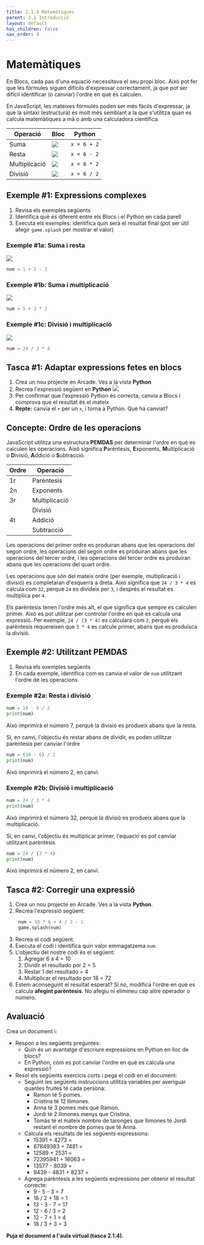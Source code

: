 ```yaml
---
title: 2.1.4 Matemàtiques
parent: 2.1 Introducció
layout: default
has_children: false
nav_order: 4
---
```


# Matemàtiques

En Blocs, cada pas d'una equació necessitava el seu propi bloc. Això pot fer que les fórmules siguen difícils d'expressar correctament, ja que pot ser difícil identificar (o canviar) l'ordre en què es calculen.

En JavaScript, les mateixes fórmules poden ser més fàcils d'expressar, ja que la sintaxi (estructura) és molt més semblant a la que s'utilitza quan es calcula matemàtiques a mà o amb una calculadora científica.

| Operació      | Bloc                           | Python      |
| ------------- | ------------------------------ | ----------- |
| Suma          | ![](../../images/6mes2.png)    | `x = 6 + 2` |
| Resta         | ![](../../images/6menos2.png)  | `x = 6 - 2` |
| Multiplicació | ![](../../images/6per2.png)    | `x = 6 * 2` |
| Divisió       | ![](../../images/6partit2.png) | `x = 6 / 2` |

## Exemple #1: Expressions complexes

1. Revisa els exemples següents
2. Identifica què és diferent entre els Blocs i el Python en cada parell
3. Executa els exemples: identifica quin serà el resultat final (pot ser útil afegir `game.splash` per mostrar el valor)

### Exemple #1a: Suma i resta

![](../../images/exp_1a.png)

```python
num = 1 + 2 - 3
```

### Exemple #1b: Suma i multiplicació

![](../../images/exp_1b.png)

```python
num = 5 + 3 * 2
```

### Exemple #1c: Divisió i multiplicació

![](../../images/exp_1c.png)

```python
num = 24 / 3 * 4
```

## Tasca #1: Adaptar expressions fetes en blocs

1. Crea un nou projecte en Arcade. Ves a la vista **Python**
2. Recrea l'expressió següent en **Python**
   ![](../../images/exp_task_1.png)
3. Per confirmar que l'expressió Python és correcta, canvia a Blocs i comprova que el resultat és el mateix
4. **Repte:** canvia el `+` per un `×`, i torna a Python. Què ha canviat?

## Concepte: Ordre de les operacions

JavaScript utilitza una estructura **PEMDAS** per determinar l'ordre en què es calculen les operacions. Això significa **P**arèntesis, **E**xponents, **M**ultiplicació o **D**ivisió, **A**ddició o **S**ubtracció.

| Ordre | Operació      |
| ----- | ------------- |
| 1r    | Parèntesis    |
| 2n    | Exponents     |
| 3r    | Multiplicació |
|       | Divisió       |
| 4t    | Addició       |
|       | Subtracció    |

Les operacions del primer ordre es produiran abans que les operacions del segon ordre, les operacions del segon ordre es produiran abans que les operacions del tercer ordre, i les operacions del tercer ordre es produiran abans que les operacions del quart ordre.

Les operacions que són del mateix ordre (per exemple, multiplicació i divisió) es completaran d'esquerra a dreta. Això significa que `24 / 3 * 4` es calcula com `32`, perquè `24` es divideix per `3`, i després el resultat es multiplica per `4`.

Els parèntesis tenen l'ordre més alt, el que significa que sempre es calculen primer. Això es pot utilitzar per controlar l'ordre en què es calcula una expressió. Per exemple, `24 / (3 * 4)` es calcularà com `2`, perquè els parèntesis requereixen que `3 * 4` es calcule primer, abans que es produïsca la divisió.

## Exemple #2: Utilitzant PEMDAS

1. Revisa els exemples següents
2. En cada exemple, identifica com es canvia el valor de `num` utilitzant l'ordre de les operacions

### Exemple #2a: Resta i divisió

```python
num = 10 - 6 / 2
print(num)
```

Això imprimirà el número 7, perquè la divisió es produeix abans que la resta.

Si, en canvi, l'objectiu és restar abans de dividir, es poden utilitzar parèntesis per canviar l'ordre

```python
num = (10 - 6) / 2
print(num)
```

Això imprimirà el número 2, en canvi.

### Exemple #2b: Divisió i multiplicació

```python
num = 24 / 3 * 4
print(num)
```

Això imprimirà el número 32, perquè la divisió es produeix abans que la multiplicació.

Si, en canvi, l'objectiu és multiplicar primer, l'equació es pot canviar utilitzant parèntesis

```python
num = 24 / (3 * 4)
print(num)
```

Això imprimirà el número 2, en canvi.

## Tasca #2: Corregir una expressió

1. Crea un nou projecte en Arcade. Ves a la vista **Python**.
2. Recrea l'expressió següent:
   ```python
    num = 18 * 6 + 4 / 2 - 1
    game.splash(num)
   ```
3. Recrea el codi següent.
4. Executa el codi i identifica quin valor emmagatzema `num`.
5. L'objectiu del nostre codi és el següent:
   1. Agregar 6 a 4 = 10
   2. Dividir el resultado por 2 = 5
   3. Restar 1 del resultado = 4
   4. Multiplicar el resultado por 18 = 72
6. Estem aconseguint el resultat esperat? Si no, modifica l'ordre en què es calcula **afegint parèntesis**. No afegiu ni elimineu cap altre operador o número.

## Avaluació

Crea un document i:

- Respon a les següents preguntes:
  - Quin és un avantatge d'escriure expressions en Python en lloc de blocs?
  - En Python, com es pot canviar l'ordre en què es calcula una expressió?
- Resol els següents exercicis curts i pega el codi en el document:
  - Seguint les següents instruccions utilitza variables per averiguar quantes fruites té cada persona:
    - Ramon té 5 pomes.
    - Cristina té 12 llimones.
    - Anna té 3 pomes més que Ramon.
    - Jordi té 2 llimones menys que Cristina.
    - Tomàs té el mateix nombre de taronges que llimones té Jordi restant el nombre de pomes que té Anna.
  - Calcula els resultats de les següents expressions:
    - 15391 + 4273 =
    - 87849383 ÷ 7481 =
    - 12589 + 2531 =
    - 72395941 ÷ 16063 =
    - 13577 - 8039 =
    - 9439 - 4831 + 8237 =
  - Agrega parèntesis a les següents expressions per obtenir el resultat correcte:
    - 9 - 5 - 3 = 7
    - 18 / 2 + 16 = 1
    - 13 - 3 - 7 = 17
    - 12 - 6 / 3 = 2
    - 12 - 7 + 1 = 4
    - 18 / 3 + 3 = 3

**Puja el document a l'aula virtual (tasca 2.1.4).**
